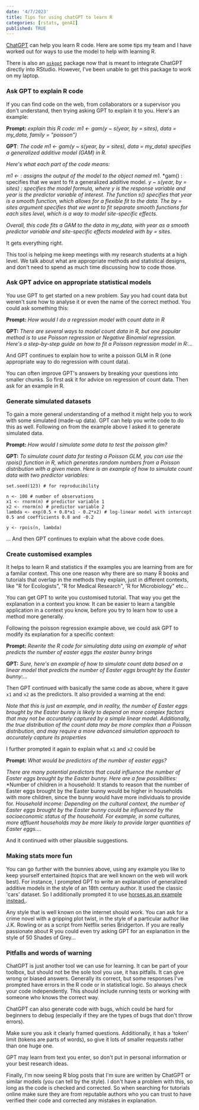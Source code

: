 ```yaml
---
date: '4/7/2023'
title: Tips for using chatGPT to learn R
categories: [rstats, genAI]
published: TRUE
---
```


[ChatGPT](https://openai.com/blog/chatgpt) can help you learn R code. Here are some tips my team and I have worked out for ways to use the model to help with learning R. 

There is also an [`askgpt`](https://www.r-bloggers.com/2023/04/introducing-askgpt-a-chat-interface-that-helps-you-to-learn-r/) package now that is meant to integrate ChatGPT directly into RStudio. However, I've been unable to get this package to work on my laptop. 

### Ask GPT to explain R code

If you can find code on the web, from collaborators or a supervisor you don't understand, then trying asking GPT to explain it to you. Here's an example:

**Prompt:** *explain this R code: m1 <- gam(y ~ s(year, by = sites), data  = my_data, family = "poisson")* 

**GPT**: *The code m1 <- gam(y ~ s(year, by = sites), data = my_data) specifies a generalized additive model (GAM) in R.*

*Here's what each part of the code means:*

*m1 <- : assigns the output of the model to the object named m1.*
*gam() : specifies that we want to fit a generalized additive model.
*y ~ s(year, by = sites) : specifies the model formula, where y is the response variable and year is the predictor variable of interest. The function s() specifies that year is a smooth function, which allows for a flexible fit to the data. The by = sites argument specifies that we want to fit separate smooth functions for each sites level, which is a way to model site-specific effects.*

*Overall, this code fits a GAM to the data in my_data, with year as a smooth predictor variable and site-specific effects modeled with by = sites.*

It gets everything right. 

This tool is helping me keep meetings with my research students at a high level. We talk about what are appropriate methods and statistical designs, and don't need to spend as much time discussing how to code those. 

### Ask GPT advice on appropriate statistical models 

You use GPT to get started on a new problem. Say you had count data but weren't sure how to analyse it or even the name of the correct method. You could ask something this:

**Prompt:** *How would I do a regression model with count data in R* 

**GPT:** *There are several ways to model count data in R, but one popular method is to use Poisson regression or Negative Binomial regression. Here's a step-by-step guide on how to fit a Poisson regression model in R:...* 

And GPT continues to explain how to write a poisson GLM in R (one appropriate way to do regression with count data). 

You can often improve GPT's answers by breaking your questions into smaller chunks. So first ask it for advice on regression of count data. Then ask for an example in R. 

### Generate simulated datasets 

To gain a more general understanding of a method it might help you to work with some simulated (made-up data). GPT can help you write code to do this as well. Following on from the example above I asked it to generate simulated data. 

**Prompt:** *How would I simulate some data to test the poisson glm?* 

**GPT:** *To simulate count data for testing a Poisson GLM, you can use the rpois() function in R, which generates random numbers from a Poisson distribution with a given mean. Here is an example of how to simulate count data with two predictor variables:* 

``` 
set.seed(123) # for reproducibility

n <- 100 # number of observations
x1 <- rnorm(n) # predictor variable 1
x2 <- rnorm(n) # predictor variable 2
lambda <- exp(0.5 + 0.8*x1 - 0.2*x2) # log-linear model with intercept 0.5 and coefficients 0.8 and -0.2

y <- rpois(n, lambda) 
```

... And then GPT continues to explain what the above code does. 


### Create customised examples 

It helps to learn R and statistics if the examples you are learning from are for a familar context. This one one reason  why there are so many R books and tutorials that overlap in the methods they explain, just in different contexts, like "R for Ecologists", "R for Medical Research", 'R for Microbiology" etc... 

You can get GPT to write you customised tutorial. That way you get the explanation in a context you know. It can be easier to learn a tangible application in a context you know, before you try to learn how to use a method more generally. 

Following the poisson regression example above, we could ask GPT to modify its explanation for a specific context: 

**Prompt:** *Rewrite the R code for simulating data using an example of what predicts the number of easter eggs the easter bunny brings* 

**GPT:** *Sure, here's an example of how to simulate count data based on a linear model that predicts the number of Easter eggs brought by the Easter bunny:...* 

Then GPT continued with basically the same code as above, where it gave `x1` and `x2` as the predictors. It also provided a warning at the end: 

*Note that this is just an example, and in reality, the number of Easter eggs brought by the Easter bunny is likely to depend on more complex factors that may not be accurately captured by a simple linear model. Additionally, the true distribution of the count data may be more complex than a Poisson distribution, and may require a more advanced simulation approach to accurately capture its properties*

I further prompted it again to explain what `x1` and `x2` could be

**Prompt:** *What would be predictors of the number of easter eggs?* 

*There are many potential predictors that could influence the number of Easter eggs brought by the Easter bunny. Here are a few possibilities:*
*Number of children in a household: It stands to reason that the number of Easter eggs brought by the Easter bunny would be higher in households with more children, since the bunny would have more individuals to provide for.
*Household income: Depending on the cultural context, the number of Easter eggs brought by the Easter bunny could be influenced by the socioeconomic status of the household. For example, in some cultures, more affluent households may be more likely to provide larger quantities of Easter eggs....*

And it continued with other plausible suggestions. 

### Making stats more fun

You can go further with the bunnies above, using any example you like to keep yourself entertained (topics that are well known on the web will work best). For instance, I prompted GPT to write an explanation of generalized additive models in the style of an 18th century author. It used the classic 'cars' dataset. So I additionally prompted it to use [horses as an example instead.](https://www.seascapemodels.org/rstats/2023/04/07/GAMs-in-R-18th-century-style.html).  

Any style that is well known on the internet should work. You can ask for a crime novel with a gripping plot twist, in the style of a particular author like J.K. Rowling or as a script from Netflix series Bridgerton. If you are really passionate about R you could even try asking GPT for an explanation in the style of 50 Shades of Grey... 

### Pitfalls and words of warning

ChatGPT is just another tool we can use for learning. It can be part of your toolbox, but should not be the sole tool you use, it has pitfalls. It can give wrong or biased answers. Generally its correct, but some responses I've prompted have errors in the R code or in statistical logic. So always check your code independently. This should include running tests or working with someone who knows the correct way. 

ChatGPT can also generate code with bugs, which could be hard for beginners to debug (especially if they are the types of bugs that don't throw errors). 

Make sure you ask it clearly framed questions. Additionally, it has a 'token' limit (tokens are parts of words), so give it lots of smaller requests rather than one huge one. 

GPT may learn from text you enter, so don't put in personal information or your best research ideas. 

Finally, I'm now seeing R blog posts that I'm sure are written by ChatGPT or similar models (you can tell by the style). I don't have a problem with this, so long as the code is checked and corrected. So when searching for tutorials online make sure they are from reputable authors who you can trust to have verified their code and corrected any mistakes in explanation. 
